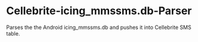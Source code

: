 # Cellebrite-icing_mmssms.db-Parser
Parses the the Android icing_mmssms.db and pushes it into Cellebrite SMS table.
